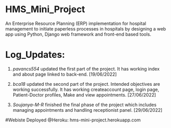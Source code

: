 # HMS_Mini_Project
An Enterprise Resource Planning (ERP) implementation for hospital management to initiate paperless processes in hospitals by designing a web app using Python, Django web framework and front-end based tools.

# Log_Updates:
1) *pavancs554* updated the first part of the project.
   It has working index and about page linked to back-end. [19/06/2022]
 
2) *bca18* updated the second part of the project. Intended objectives are working successfully.
   It has working createaccount page, login page, Patient-Doctor profiles, Make and view appointments. [27/06/2022]
  
3) *Soujanya-M-R* finished the final phase of the project which includes managing appointments and handling receptionist panel. [29/06/2022]
   
#Webiste Deployed @Heroku:
hms-mini-project.herokuapp.com
